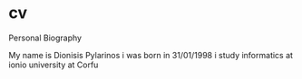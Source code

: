 # cv
Personal Biography

My name is Dionisis Pylarinos
i was born in 31/01/1998
i study informatics at ionio university at Corfu
